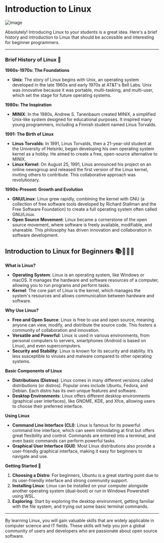 # Introduction to Linux

![image](https://github.com/ross-bish/Linux/assets/83789503/573f3262-d19a-44a2-b6ef-d91ed34cb1ea)

Absolutely! Introducing Linux to your students is a great idea. Here's a brief history and introduction to Linux that should be accessible and interesting for beginner programmers.

---

### Brief History of Linux 📜

**1960s-1970s: The Foundations**
- **Unix**: The story of Linux begins with Unix, an operating system developed in the late 1960s and early 1970s at AT&T's Bell Labs. Unix was innovative because it was portable, multi-tasking, and multi-user, which set the stage for future operating systems.

**1980s: The Inspiration**
- **MINIX**: In the 1980s, Andrew S. Tanenbaum created MINIX, a simplified Unix-like system designed for educational purposes. It inspired many young programmers, including a Finnish student named Linus Torvalds.

**1991: The Birth of Linux**
- **Linus Torvalds**: In 1991, Linus Torvalds, then a 21-year-old student at the University of Helsinki, began developing his own operating system kernel as a hobby. He aimed to create a free, open-source alternative to MINIX.
- **Linux Kernel**: On August 25, 1991, Linus announced his project on an online newsgroup and released the first version of the Linux kernel, inviting others to contribute. This collaborative approach was revolutionary.

**1990s-Present: Growth and Evolution**
- **GNU/Linux**: Linux grew rapidly, combining the kernel with GNU (a collection of free software tools developed by Richard Stallman and the Free Software Foundation) to create a full operating system often called GNU/Linux.
- **Open Source Movement**: Linux became a cornerstone of the open source movement, where software is freely available, modifiable, and shareable. This philosophy has driven innovation and collaboration in software development.

## Introduction to Linux for Beginners 📚🧑🏽‍💻

**What is Linux?**
- **Operating System**: Linux is an operating system, like Windows or macOS. It manages the hardware and software resources of a computer, allowing you to run programs and perform tasks.
- **Kernel**: The core part of Linux is the kernel, which manages the system's resources and allows communication between hardware and software.

**Why Use Linux?**
- **Free and Open Source**: Linux is free to use and open source, meaning anyone can view, modify, and distribute the source code. This fosters a community of collaboration and innovation.
- **Versatile and Powerful**: Linux is used in various environments, from personal computers to servers, smartphones (Android is based on Linux), and even supercomputers.
- **Security and Stability**: Linux is known for its security and stability. It’s less susceptible to viruses and malware compared to other operating systems.

**Basic Components of Linux**
- **Distributions (Distros)**: Linux comes in many different versions called distributions (or distros). Popular ones include Ubuntu, Fedora, and Debian. Each distro has its own unique features and software.
- **Desktop Environments**: Linux offers different desktop environments (graphical user interfaces), like GNOME, KDE, and Xfce, allowing users to choose their preferred interface.

**Using Linux**
- **Command Line Interface (CLI)**: Linux is famous for its powerful command line interface, which can seem intimidating at first but offers great flexibility and control. Commands are entered into a terminal, and even basic commands can perform powerful tasks.
- **Graphical User Interface (GUI)**: Most Linux distributions also provide a user-friendly graphical interface, making it easy for beginners to navigate and use.

**Getting Started** 🚀
1. **Choosing a Distro**: For beginners, Ubuntu is a great starting point due to its user-friendly interface and strong community support.
2. **Installing Linux**: Linux can be installed on your computer alongside another operating system (dual-boot) or run in Windows Powershell using WSL.
3. **Exploring**: Start by exploring the desktop environment, getting familiar with the file system, and trying out some basic terminal commands.

---

By learning Linux, you will gain valuable skills that are widely applicable in computer science and IT fields. 
These skills will help you join a global community of users and developers who are passionate about open source software.
